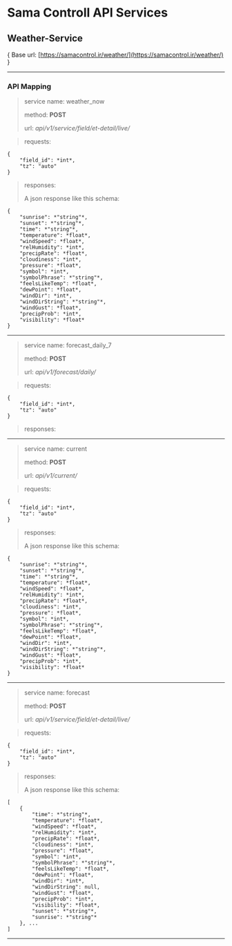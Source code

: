 # Sama Controll API Services
## Weather-Service
{ Base url: [https://samacontrol.ir/weather/](https://samacontrol.ir/weather/) }

---

### API Mapping

> service name: weather_now
> 
> method: **POST**
> 
> url: *api/v1/service/field/et-detail/live/*

> requests:
> 
    {
        "field_id": *int*,
        "tz": "auto"
    }
>

> responses: 
>
> A json response like this schema:
>
    {
        "sunrise": *"string"*,
        "sunset": *"string"*,
        "time": *"string"*,
        "temperature": *float*,
        "windSpeed": *float*,
        "relHumidity": *int*,
        "precipRate": *float*,
        "cloudiness": *int*,
        "pressure": *float*,
        "symbol": *int*,
        "symbolPhrase": *"string"*,
        "feelsLikeTemp": *float*,
        "dewPoint": *float*,
        "windDir": *int*,
        "windDirString": *"string"*,
        "windGust": *float*,
        "precipProb": *int*,
        "visibility": *float*
    }

---

> service name: forecast_daily_7
> 
> method: **POST**
> 
> url: *api/v1/forecast/daily/*

> requests:
> 
    {
        "field_id": *int*,
        "tz": "auto"
    }
>

> responses: 

---

> service name: current
> 
> method: **POST**
> 
> url: *api/v1/current/*

> requests:
> 
    {
        "field_id": *int*,
        "tz": "auto"
    }
>

> responses: 
>
> A json response like this schema:
>
    {
        "sunrise": *"string"*,
        "sunset": *"string"*,
        "time": *"string"*,
        "temperature": *float*,
        "windSpeed": *float*,
        "relHumidity": *int*,
        "precipRate": *float*,
        "cloudiness": *int*,
        "pressure": *float*,
        "symbol": *int*,
        "symbolPhrase": *"string"*,
        "feelsLikeTemp": *float*,
        "dewPoint": *float*,
        "windDir": *int*,
        "windDirString": *"string"*,
        "windGust": *float*,
        "precipProb": *int*,
        "visibility": *float*
    }

---

> service name: forecast
> 
> method: **POST**
> 
> url: *api/v1/service/field/et-detail/live/*

> requests:
> 
    {
        "field_id": *int*,
        "tz": "auto"
    }
>

> responses: 
>
> A json response like this schema:
>
    [
        {
            "time": *"string"*,
            "temperature": *float*,
            "windSpeed": *float*,
            "relHumidity": *int*,
            "precipRate": *float*,
            "cloudiness": *int*,
            "pressure": *float*,
            "symbol": *int*,
            "symbolPhrase": *"string"*,
            "feelsLikeTemp": *float*,
            "dewPoint": *float*,
            "windDir": *int*,
            "windDirString": null,
            "windGust": *float*,
            "precipProb": *int*,
            "visibility": *float*,
            "sunset": *"string"*,
            "sunrise": *"string"*
        }, ...
    ]

---

